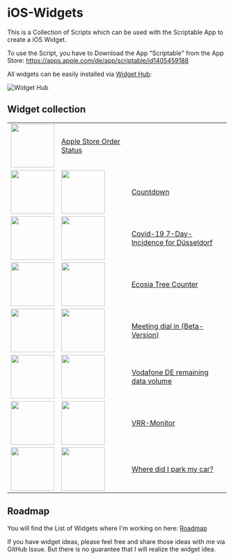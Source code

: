 # iOS-Widgets
This is a Collection of Scripts which can be used with the Scriptable App to create a iOS Widget.

To use the Script, you have to Download the App "Scriptable" from the App Store: https://apps.apple.com/de/app/scriptable/id1405459188

All widgets can be easily installed via [Widget Hub](https://widget-hub.app/):

![Widget Hub](https://github.com/ThisIsBenny/iOS-Widgets/raw/main/widgetHub.gif)

## Widget collection
<table>
  <tr>
    <td><img height="100px" src="https://raw.githubusercontent.com/ThisIsBenny/iOS-Widgets/main/Apple-Order-Status/previewLight.jpeg" /></td>
    <td><a href="https://github.com/ThisIsBenny/iOS-Widgets/blob/main/Apple-Order-Status">Apple Store Order Status</a></td>
  </tr>
  <tr>
    <td><img height="100px" src="https://raw.githubusercontent.com/ThisIsBenny/iOS-Widgets/main/Countdown/previewLight.jpeg" /></td>
    <td><img height="100px" src="https://raw.githubusercontent.com/ThisIsBenny/iOS-Widgets/main/Countdown/previewDark.jpeg" /></td>
    <td><a href="https://github.com/ThisIsBenny/iOS-Widgets/blob/main/Countdown">Countdown</a></td>
  </tr>
  <tr>
    <td><img height="100px" src="https://raw.githubusercontent.com/ThisIsBenny/iOS-Widgets/main/Covid-19/previewLight.jpeg" /></td>
    <td><img height="100px" src="https://raw.githubusercontent.com/ThisIsBenny/iOS-Widgets/main/Covid-19/previewDark.jpeg" /></td>
    <td><a href="https://github.com/ThisIsBenny/iOS-Widgets/blob/main/Covid-19">Covid-19 7-Day-Incidence for Düsseldorf</a></td>
  </tr>
  <tr>
    <td><img height="100px" src="https://raw.githubusercontent.com/ThisIsBenny/iOS-Widgets/main/Ecosia/previewLight.jpeg" /></td>
    <td><img height="100px" src="https://raw.githubusercontent.com/ThisIsBenny/iOS-Widgets/main/Ecosia/previewDark.jpeg" /></td>
    <td><a href="https://github.com/ThisIsBenny/iOS-Widgets/blob/main/Ecosia">Ecosia Tree Counter</a></td>
  </tr>
  <tr>
    <td><img height="100px" src="https://raw.githubusercontent.com/ThisIsBenny/iOS-Widgets/main/Meeting-dial-in/previewLight.jpeg" /></td>
    <td><img height="100px" src="https://raw.githubusercontent.com/ThisIsBenny/iOS-Widgets/main/Meeting-dial-in/previewDark.jpeg" /></td>
    <td><a href="https://github.com/ThisIsBenny/iOS-Widgets/blob/main/Meeting-dial-in">Meeting dial in (Beta-Version)</a></td>
  </tr>
  <tr>
    <td><img height="100px" src="https://raw.githubusercontent.com/ThisIsBenny/iOS-Widgets/main/VodafoneDE/previewLight.jpeg" /></td>
    <td><img height="100px" src="https://raw.githubusercontent.com/ThisIsBenny/iOS-Widgets/main/VodafoneDE/previewDark.jpeg" /></td>
    <td><a href="https://github.com/ThisIsBenny/iOS-Widgets/blob/main/VodafoneDE">Vodafone DE remaining data volume</a></td>
  </tr>
  <tr>
    <td><img height="100px" src="https://raw.githubusercontent.com/ThisIsBenny/iOS-Widgets/main/VRR-Monitor/previewLight.jpeg" /></td>
    <td><img height="100px" src="https://raw.githubusercontent.com/ThisIsBenny/iOS-Widgets/main/VRR-Monitor/previewDark.jpeg" /></td>
    <td><a href="https://github.com/ThisIsBenny/iOS-Widgets/blob/main/VRR-Monitor">VRR-Monitor</a></td>
  </tr>
  <tr>
    <td><img height="100px" src="https://raw.githubusercontent.com/ThisIsBenny/iOS-Widgets/main/car-location/previewLight.jpeg" /></td>
    <td><img height="100px" src="https://raw.githubusercontent.com/ThisIsBenny/iOS-Widgets/main/car-location/previewDark.jpeg" /></td>
    <td><a href="https://github.com/ThisIsBenny/iOS-Widgets/blob/main/car-location">Where did I park my car?</a></td>
  </tr>
</table>

## Roadmap
You will find the List of Widgets where I'm working on here: [Roadmap](https://github.com/ThisIsBenny/iOS-Widgets/projects/1)

If you have widget ideas, please feel free and share those ideas with me via GitHub Issue. But there is no guarantee that I will realize the widget idea.
